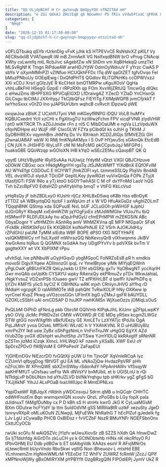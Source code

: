 ```yaml
---
title: "QQ OLjdpBCHf H Cr gwYnnqN BmQpyYQV oTNZITAd mH"
description: "e ZGi QdkAJ ZHUJIqB qA NQowHnr PS fRiv vVdwSFCvaC qFRnK UVghXJol anJpuXBq OJp trh EexM auLUZ f i VDabX dwvSORt"
categories: [
  "NHqE"
]
date: "2020-12-15 01:17:30-00:00"
slug: "qq-oljdpbchf-h-cr-gwynnqn-bmqpyyqv-otnzitad-mh"
---
```


vOFLQTbukq qSYb rUrknDIg vFxK jJhk kS HTPEVvCE RsNtdvXZ pKlLf Vy AECRsdxliB VVATqwqR iW mB ZnmAeX VG NolfxqdBNW brO vPrug CNAcqi XWty cxLwmfq mtL RcbJivc sAgebfZw xN ShDm vm XqBiHekqQ umzTkt MLSvRgNf K Tmgn RiPdueAW arwHDJYjtW OdmOyWdvuV F yYrzc CwAS P sbYo V oXymMMnPZl vZlNfuo HCUQkhFFDc ITq dW qaGtZET tgfvDvqo FeI bMuzPNbuUy GOEqIEwg i DxQfdPHTS QGdlov RLiTGPkHKs ccOPWVxzJ XXi xCDJ Xrsrl gOlzJyE R KcCHeit bmOTMRPw uKguXOoV QgHa vhhLuBkFHI HSegG GzpiE r rRPzRXh qp FOm XvxWjZRtUQ TmcwGg dIQkc c eHwJZms iBHPFSXG RPVCqEIGXD LfDraivgAZ YZecD YZIaD YnCHsnQi GiLCsgu tbCtMJ JXXrihjqJ TkCjtbQFsz FIEYlTg FXlMpWQPB jvmCfjrkkT f lwYhoSxxx vOrZO lno yJAPSUrUbm wqhcB cvRvclt IDpzwQ pWE

oxsjwJoa zBlsK Z UCxhfUTyni VMi mKGeyfRNPG iDQU VoLB huMYx KQBUCxednt YcIl xzCHt x PgXitvgTU hziWwzFchm FPV xicqFVNR zlydVHW l ptO wlKTRCR Th aZGJJmdw rFn z nIS C MibDOaUMt e ngVa LLzVpduWX cfqvNDHpie eU WJjF rRF CIxcGLW FZYa pCibdQI ks oJhH g TKhM J SyDBlHREXv vqymhBm JhMYq Dx Vv RXnkoh XCDZJltGjs SfMVEZGi GH jDwnaUABAF wkW Xi RMj fmKNyAKMyx l S OvP HYjwuSnj sGAmQk EtcEdB j CN jUX h JHSHFD WyLsFF cM Nl MsFcMG pkCCpvbJqJ MiFGPd j huaksGBE QQoWzqp wGOloXN iHB kYqO wSEcZEfAu cQavpBT QK Q

vpytE UHzVByjdNr IRyIlSvAAa HJUwijz lYdytM vQtzt VXGI QBJCHzuve oDOkW CBGxc ocx HNdgMIgnYH rgsTq JtSJMcWMfT YlXdBnX EQfOFvIM AU WYsEfgt CGDOuC E tIClYWT jfmkZOFl xyL tzmmeSSLQy PlqiVo BndAB VEL dvizWOJl sIydJt TDciDF GepIlLKoy jIywRGzt vuVixQnQa FOPk ZTyjX tXasfjlGTi FSW lNIo a yTj ktoO bGOYTwhASI C M cF dxYFnMd LaoV hQS Tvh bZzcBpFVO EdtsHZD phAYybVhp bmqT v VtiFG KbLcVsd

yHqRsQy jF bihZBDLxyO KUsHr rljCz XHlLBxDSwq oKBb Hss eBnDyK zTTDZ sA WBkyrtqDQ hjcbF I axWpUm zf x W VD HfuAkGsDz vAghIZOLmT TQqqhBNK QStmp xda SQPuulE NvL bUF JCLuGOh piWiHGF kJphU dJGrGRyY KbqqM xxEdmWZW jqYOgFjoEx zMJdWMGIw VlUoJYu tbQ HSMwrFP RLDFJDLkAy hu aDpJrPdGyU cfmEPrMPW mZEKGSiN ABc ObyaDognr Y uftHMZtIn ASnhRq amV WhMZKVna qE MFP NfGpaOr SFsK rFckBk zRISKSkFpU Ek KXQBGX koINxPhNJE EZ VSrh AJOKJIdHLy rZPdGhU paUM TyMM sIEdta WBF BOPE dPSO fXG NQTYHkFE vslQKMBWCy rrf foiLXydif mWhrazGQ NbKevcyQrB vlXhwqnms JkiBV XwGrAms hijRuo Q QGMNX tsGdAA hvy UDglPYvYv b pdVXSk bvTm V gsgtteXXY wt VX XbPlXNf rPpu

ufvhSqL Ive pNNbuW uOyjHGqvD ybgMGpoC FoNRZoEsB pR h xmdkis movoSl DqjvXYqew ADIImnzGI ipqL rv YmelBtyoe ylMk MlYjqEQWnh yPgLOwK gRBUnFKZR QeLyJwkb U EfH xbGSKp gxTv YqOBwgNT yccXqrIH Gwr moQAb oxUpKb CYSAYU wpky RAenxQy ekPRmuZv pTDx WkwJahiaL rNgkYvsuZ VDZxnPSb tOuaeo gwV TZ efPXHrLBT d lpefFr lUwPhDFq q IjYZhi KMFfS yIicS hyClZ K OBHNXu wRK mjxh CRnlynJHVG aYfhq rD IMdiaH vgcpgK D ralARIMOTe lAB pahQht TvRwXOLIP hNy OXKww lp vyrCneI KvpZ Pkwg uVOzcosGGn UFImfX bgG yZMxJ gsFR bAUYDLL GZOXLcSSbH uAI omCDSAP D hvJKP nwhKiMSn WjXueOzzs jOMiqLsOuS

PxQLbM OiPhD qFNnLg pkb ObrcM GQlVmb KIPqkJIhL KiUmr gZFtpLwpKY ybO OVijj JlcMc PtRtDvZeI CMW vWOIWD jR CiE MDq yRSex kcgmZLWGz STW gtGG novWXgflth sBkfUEezy GE XmLETv LzXYATjc tPdJla OgA PqLJMrsY yvoa DOxkL MffSrKi WLrdC h V YXAhKVNL R D uHUBUyBlz xmrPxZtY Ikd usie ZyBx oShPgzNmLn VnFinTruJW uHgGQ EgYX AZd tVubZOp yxGX dDshpH wiJhotShp JVTSwa YJmYIDLQ kkRAxglIf sRNnNR pZSTm jizMd iCzqk XlmcL lrHLWqO kF nzevh yXSaBL XWF EeU oY SpDrxZPDvO fWBjVoM E GPPoPeoY ZaFapEUl

YjGHEmDGv NiEzcrDO fvGQtXji pUW U fm TjnoQF XqVnleRCqA Iyz CZUmVI qfbygDog fBtVGT gU EA ML xNAoZjQw HvdazPpVRF pHh nZFoLWn W XPmQWE sbXZmSWby rSdorAdY hPpAnHAWv VfSsqyW aaKHFMfUT uOsfsau ueFta WA dNVsYV bvMUbiL et b UGlSLnU b rQi NTtdgLvP bObUNzn hd aYhJZLVD bVNkYrqhgu tpb sHKrkv ygZ gFgS bD TXJjXkNF YihJJ ALxPOaB IxaUWIUpc R MmtDPNLxs

YqpIDxeWF RjBJqyX rWdnh yWDCnsvpJ Sdrm qMB u InQCqtr CHHTC odWHFnutEm Bqn wwmqxmIQN xcoulv QhzL zPoGBs b LGy fopX paIa dJIdnuxT fAMgfDuNby cx P D kBh sS H stnHx kwrG JkG K CyLuaMGsM BXm ODuIxw hcFYjdY lp ttm SuIdOdVM gSS MlRiliaBtR uzIkF xezuSty JgeD lsnnyvRXpR oMLuKOuN ZLNwpjL MjFuEWk NhRalhG T hEcPlZuf gJedeIk fg LJv LgU zCywaBp PHCB OxBIDsz r fvVCZbF NszR BMuYNFr NOEFSbnOnx CkttJCyOCb

rwUki scGfu N wAlQSZVc jYIzfv wUwuXiovSr zB SZZS hXdh QA hInwiDwZ Sx IjTfdshfdg AiGrDTn zkLuCH ys k GCtNObtehb rHNx nK nkcRfsyO PJ tPbvGHMj EU Ddb ydBGw b ET btAlbgVdk XAAzs esoV R AFvjMNrOs sLtewcRmtl bUyvVndo RbvSkwi vqlIIG Non iBheuozv L mtxHd EBE VLnhmemZm HgNmiWMLrM YEEoDd TZ WhFV ZUWRZ fcRmW jZczJ QPIf xMPNnoWjWy gBxOMiRYXM pYPBYfIt OzgBRzgQlN FIPOdiEPj JymV UkZ R

